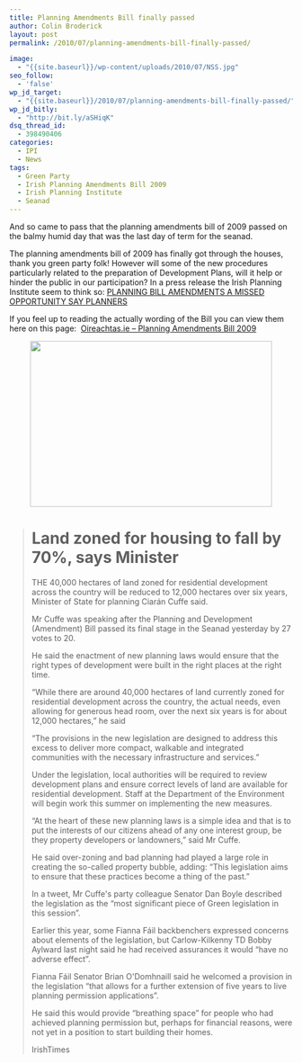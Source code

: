 ```yaml
---
title: Planning Amendments Bill finally passed
author: Colin Broderick
layout: post
permalink: /2010/07/planning-amendments-bill-finally-passed/

image:
  - "{{site.baseurl}}/wp-content/uploads/2010/07/NSS.jpg"
seo_follow:
  - 'false'
wp_jd_target:
  - "{{site.baseurl}}/2010/07/planning-amendments-bill-finally-passed/"
wp_jd_bitly:
  - "http://bit.ly/aSHiqK"
dsq_thread_id:
  - 398490406
categories:
  - IPI
  - News
tags:
  - Green Party
  - Irish Planning Amendments Bill 2009
  - Irish Planning Institute
  - Seanad
---
```

And so came to pass that the planning amendments bill of 2009 passed on the balmy humid day that was the last day of term for the seanad.

<!--more-->

The planning amendments bill of 2009 has finally got through the houses, thank you green party folk! However will some of the new procedures particularly related to the preparation of Development Plans, will it help or hinder the public in our participation? In a press release the Irish Planning Institute seem to think so: [PLANNING BILL AMENDMENTS A MISSED OPPORTUNITY SAY PLANNERS][1]

If you feel up to reading the actually wording of the Bill you can view them here on this page:  <a href="http://www.oireachtas.ie/viewdoc.asp?DocID=11970" target="_blank">Oireachtas.ie &#8211; Planning Amendments Bill 2009</a>

<p style="text-align: center;">
  <a href="{{site.baseurl}}/wp-content/uploads/2010/07/NSS1.jpg"><img class="aligncenter size-large wp-image-850" title="NSS" src="{{site.baseurl}}/wp-content/uploads/2010/07/NSS1-1024x703.jpg" alt="" width="430" height="295" /></a>
</p>

> # Land zoned for housing to fall by 70%, says Minister
> 
> THE 40,000 hectares of land zoned for residential development across the country will be reduced to 12,000 hectares over six years, Minister of State for planning Ciarán Cuffe said.
> 
> Mr Cuffe was speaking after the Planning and Development (Amendment) Bill passed its final stage in the Seanad yesterday by 27 votes to 20.
> 
> He said the enactment of new planning laws would ensure that the right types of development were built in the right places at the right time.
> 
> “While there are around 40,000 hectares of land currently zoned for residential development across the country, the actual needs, even allowing for generous head room, over the next six years is for about 12,000 hectares,” he said
> 
> “The provisions in the new legislation are designed to address this excess to deliver more compact, walkable and integrated communities with the necessary infrastructure and services.”
> 
> Under the legislation, local authorities will be required to review development plans and ensure correct levels of land are available for residential development. Staff at the Department of the Environment will begin work this summer on implementing the new measures.
> 
> “At the heart of these new planning laws is a simple idea and that is to put the interests of our citizens ahead of any one interest group, be they property developers or landowners,” said Mr Cuffe.
> 
> He said over-zoning and bad planning had played a large role in creating the so-called property bubble, adding: “This legislation aims to ensure that these practices become a thing of the past.”
> 
> In a tweet, Mr Cuffe's party colleague Senator Dan Boyle described the legislation as the “most significant piece of Green legislation in this session”.
> 
> Earlier this year, some Fianna Fáil backbenchers expressed concerns about elements of the legislation, but Carlow-Kilkenny TD Bobby Aylward last night said he had received assurances it would “have no adverse effect”.
> 
> Fianna Fáil Senator Brian O'Domhnaill said he welcomed a provision in the legislation “that allows for a further extension of five years to live planning permission applications”.
> 
> He said this would provide “breathing space” for people who had achieved planning permission but, perhaps for financial reasons, were not yet in a position to start building their homes.
> 
> IrishTimes



 [1]: http://www.irishplanninginstitute.ie/uploads/files/PlanBillPR23%206%2010.pdf